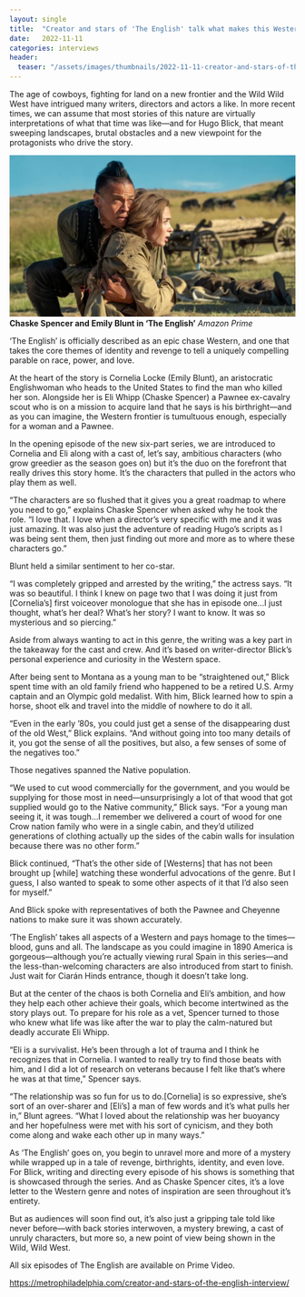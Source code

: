 ```yaml
---
layout: single
title:  "Creator and stars of 'The English' talk what makes this Western an epic in 2022"
date:   2022-11-11
categories: interviews
header:
  teaser: "/assets/images/thumbnails/2022-11-11-creator-and-stars-of-the-english-interview.jpg"
---
```


The age of cowboys, fighting for land on a new frontier and the Wild Wild West have intrigued many writers, directors and actors a like. In more recent times, we can assume that most stories of this nature are virtually interpretations of what that time was like—and for Hugo Blick, that meant sweeping landscapes, brutal obstacles and a new viewpoint for the protagonists who drive the story.

![The English Interview](/assets/images/thumbnails/2022-11-11-creator-and-stars-of-the-english-interview.jpg)
**Chaske Spencer and Emily Blunt in ‘The English’** _Amazon Prime_

‘The English’ is officially described as an epic chase Western, and one that takes the core themes of identity and revenge to tell a uniquely compelling parable on race, power, and love.

At the heart of the story is Cornelia Locke (Emily Blunt), an aristocratic Englishwoman who heads to the United States to find the man who killed her son. Alongside her is Eli Whipp (Chaske Spencer) a Pawnee ex-cavalry scout who is on a mission to acquire land that he says is his birthright—and as you can imagine, the Western frontier is tumultuous enough, especially for a woman and a Pawnee.

In the opening episode of the new six-part series, we are introduced to Cornelia and Eli along with a cast of, let’s say, ambitious characters (who grow greedier as the season goes on) but it’s the duo on the forefront that really drives this story home. It’s the characters that pulled in the actors who play them as well.

“The characters are so flushed that it gives you a great roadmap to where you need to go,” explains Chaske Spencer when asked why he took the role. “I love that. I love when a director’s very specific with me and it was just amazing. It was also just the adventure of reading Hugo’s scripts as I was being sent them, then just finding out more and more as to where these characters go.”

Blunt held a similar sentiment to her co-star.

“I was completely gripped and arrested by the writing,” the actress says. “It was so beautiful. I think I knew on page two that I was doing it just from [Cornelia’s] first voiceover monologue that she has in episode one…I just thought, what’s her deal? What’s her story? I want to know. It was so mysterious and so piercing.”

Aside from always wanting to act in this genre, the writing was a key part in the takeaway for the cast and crew. And it’s based on writer-director Blick’s personal experience and curiosity in the Western space.

After being sent to Montana as a young man to be “straightened out,” Blick spent time with an old family friend who happened to be a retired U.S. Army captain and an Olympic gold medalist. With him, Blick learned how to spin a horse, shoot elk and travel into the middle of nowhere to do it all.

“Even in the early ’80s, you could just get a sense of the disappearing dust of the old West,” Blick explains. “And without going into too many details of it, you got the sense of all the positives, but also, a few senses of some of the negatives too.”

Those negatives spanned the Native population.

“We used to cut wood commercially for the government, and you would be supplying for those most in need—unsurprisingly a lot of that wood that got supplied would go to the Native community,” Blick says. “For a young man seeing it, it was tough…I remember we delivered a court of wood for one Crow nation family who were in a single cabin, and they’d utilized generations of clothing actually up the sides of the cabin walls for insulation because there was no other form.”

Blick continued, “That’s the other side of  [Westerns] that has not been brought up [while] watching these wonderful advocations of the genre. But I guess, I also wanted to speak to some other aspects of it that I’d also seen for myself.”

And Blick spoke with representatives of both the Pawnee and Cheyenne nations to make sure it was shown accurately.

‘The English’ takes all aspects of a Western and pays homage to the times—blood, guns and all. The landscape as you could imagine in 1890 America is gorgeous—although you’re actually viewing rural Spain in this series—and the less-than-welcoming characters are also introduced from start to finish. Just wait for Ciarán Hinds entrance, though it doesn’t take long.

But at the center of the chaos is both Cornelia and Eli’s ambition, and how they  help each other achieve their goals, which become intertwined as the story plays out. To prepare for his role as a vet, Spencer turned to those who knew what life was like after the war to play the calm-natured but deadly accurate Eli Whipp.

“Eli is a  survivalist. He’s been through a lot of trauma and I think he recognizes that in Cornelia. I wanted to really try to find those beats with him, and I did a lot of research on veterans because I felt like that’s where he was at that time,” Spencer says.

“The relationship was so fun for us to do.[Cornelia] is so expressive, she’s sort of an over-sharer and [Eli’s] a man of few words and it’s what pulls her in,” Blunt agrees. “What I loved about the relationship was her buoyancy and her hopefulness were met with his sort of cynicism, and they both come along and wake each other up in many ways.”

As ‘The English’ goes on, you begin to unravel more and more of a mystery while wrapped up in a tale of revenge, birthrights, identity, and even love. For Blick, writing and directing every episode of his shows is something that is showcased through the series. And as Chaske Spencer cites, it’s a love letter to the Western genre and notes of inspiration are seen throughout it’s entirety.

But as audiences will soon find out, it’s also just a gripping tale told like never before—with back stories interwoven, a mystery brewing, a cast of unruly characters, but more so, a new point of view being shown in the Wild, Wild West.

All six episodes of The English are available on Prime Video.

https://metrophiladelphia.com/creator-and-stars-of-the-english-interview/

